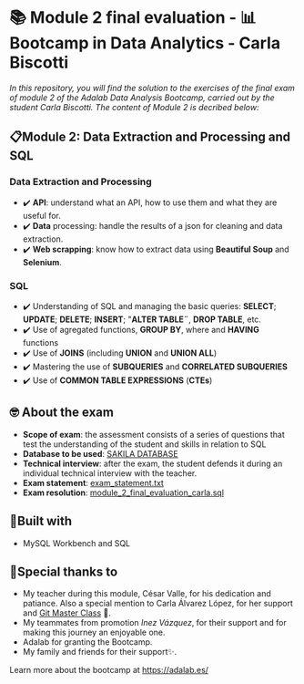 # 📚 Module 2 final evaluation - 📊 Bootcamp in Data Analytics  - Carla Biscotti

*In this repository, you will find the solution to the exercises of the final exam of module 2 of the Adalab Data Analysis Bootcamp, carried out by the student Carla Biscotti.
The content of Module 2 is decribed below:*

## 📋Module 2: Data Extraction and Processing and SQL

### Data Extraction and Processing
- ✔️ **API**: understand what an API, how to use them and what they are useful for.
- ✔️ **Data** processing: handle the results of a json for cleaning and data extraction.
- ✔️ **Web scrapping**: know how to extract data using **Beautiful Soup** and **Selenium**.

### SQL
- ✔️ Understanding of SQL and managing the basic queries: **SELECT**; **UPDATE**; **DELETE**; **INSERT**; "**ALTER TABLE¨**, **DROP TABLE**, etc.
- ✔️ Use of agregated functions, **GROUP BY**, where and **HAVING** functions
- ✔️ Use of **JOINS** (including **UNION** and **UNION ALL**)
- ✔️ Mastering the use of **SUBQUERIES** and **CORRELATED SUBQUERIES**
- ✔️ Use of **COMMON TABLE EXPRESSIONS** (**CTEs**)

## 🤓 About the exam
- **Scope of exam**: the assessment consists of a series of questions that test the understanding of the student and skills in relation to SQL
- **Database to be used**: [SAKILA DATABASE](https://dev.mysql.com/doc/sakila/en/) 
- **Technical interview**: after the exam, the student defends it during an individual technical interview with the teacher.
- **Exam statement**: [exam_statement.txt](exam_statement.txt)
- **Exam resolution**: [module_2_final_evaluation_carla.sql](module_2_final_evaluation_carla.sql)


## 🧱Built with

- MySQL Workbench and SQL


## 🙏Special thanks to

- My teacher during this module, César Valle, for his dedication and patiance. Also a special mention to Carla Álvarez López, for her support and [Git Master Class](https://github.com/Data4Blondies/clase_git2) 🌱.
- My teammates from promotion *Inez Vázquez*, for their support and for making this journey an enjoyable one.
- Adalab for granting the Bootcamp.
- My family and friends for their support✨.



Learn more about the bootcamp at https://adalab.es/
